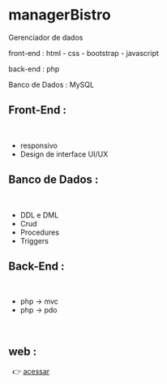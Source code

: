 # managerBistro
Gerenciador de dados

front-end :  html - css - bootstrap - javascript
 &nbsp;

back-end  :  php
 &nbsp;

Banco de Dados : MySQL
 &nbsp;
   
   
  ## Front-End :
   &nbsp;
 - responsivo
 - Design de interface UI/UX
## Banco de Dados :
   &nbsp;
- DDL e DML 
- Crud
- Procedures 
- Triggers

## Back-End :
   &nbsp;
- php -> mvc 
- php -> pdo



&nbsp;

  ## web :
  &nbsp;
  :point_right:
  [acessar](http://bistromanager.infinityfreeapp.com) 